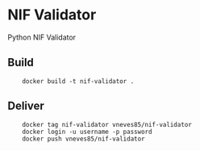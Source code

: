 # NIF Validator
Python NIF Validator


## Build
        docker build -t nif-validator .

## Deliver

        docker tag nif-validator vneves85/nif-validator
        docker login -u username -p password
        docker push vneves85/nif-validator
